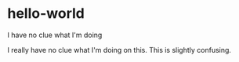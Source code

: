 # hello-world
I have no clue what I'm doing

I really have no clue what I'm doing on this. This is slightly confusing.

